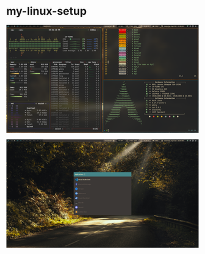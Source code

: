 # my-linux-setup
![](screenshots/2022-04-23_21-06.png)

![](screenshots/2022-04-23-205708_3840x1080_scro23123t.png)
